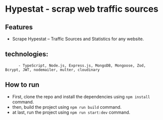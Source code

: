 # Hypestat - scrap web traffic sources

## Features

- Scrape Hypestat – Traffic Sources and Statistics for any website.

## technologies:

          - TypeScript, Node.js, Express.js, MongoDB, Mongoose, Zod, Bcrypt, JWT, nodemailer, multer, cloudinary

## How to run

- First, clone the repo and install the dependencies using `npm install` command.
- then, build the project using `npm run build` command.
- at last, run the project using `npm run start:dev` command.

